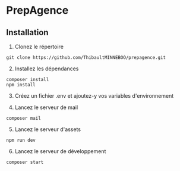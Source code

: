# PrepAgence

## Installation

1. Clonez le répertoire

```shell
git clone https://github.com/ThibaultMINNEBOO/prepagence.git
```

2. Installez les dépendances

```shell
composer install
npm install
```

3. Créez un fichier .env et ajoutez-y vos variables d'environnement

4. Lancez le serveur de mail

```shell
composer mail
```

5. Lancez le serveur d'assets

```shell
npm run dev
```

6. Lancez le serveur de développement

```shell
composer start
```


